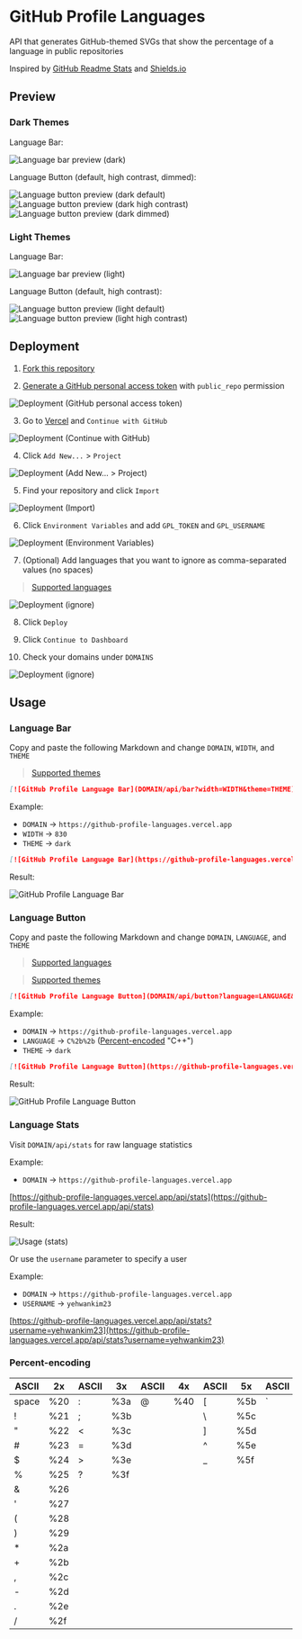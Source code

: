 # GitHub Profile Languages

API that generates GitHub-themed SVGs that show the percentage of a language in public repositories

Inspired by [GitHub Readme Stats](https://github.com/anuraghazra/github-readme-stats) and [Shields.io](https://github.com/badges/shields)

## Preview

### Dark Themes

Language Bar:

![Language bar preview (dark)](https://github-profile-languages.vercel.app/api/bar?width=830&theme=dark)

Language Button (default, high contrast, dimmed):

![Language button preview (dark default)](https://github-profile-languages.vercel.app/api/button?language=TI%20Program)![Language button preview (dark high contrast)](https://github-profile-languages.vercel.app/api/button?language=Java&theme=dark_high_contrast)![Language button preview (dark dimmed)](https://github-profile-languages.vercel.app/api/button?language=C%2B%2B&theme=dark_dimmed)

### Light Themes

Language Bar:

![Language bar preview (light)](https://github-profile-languages.vercel.app/api/bar?width=830&theme=light)

Language Button (default, high contrast):

![Language button preview (light default)](https://github-profile-languages.vercel.app/api/button?language=Python&theme=light)![Language button preview (light high contrast)](https://github-profile-languages.vercel.app/api/button?language=JavaScript&theme=light_high_contrast)

## Deployment

1. [Fork this repository](https://github.com/yehwankim23/github-profile-languages/fork)

2. [Generate a GitHub personal access token](https://github.com/settings/tokens/new) with `public_repo` permission

![Deployment (GitHub personal access token)](images/deployment-02.png)

3. Go to [Vercel](https://vercel.com/login) and `Continue with GitHub`

![Deployment (Continue with GitHub)](images/deployment-03.png)

4. Click `Add New...` > `Project`

![Deployment (Add New... > Project)](images/deployment-04.png)

5. Find your repository and click `Import`

![Deployment (Import)](images/deployment-05.png)

6. Click `Environment Variables` and add `GPL_TOKEN` and `GPL_USERNAME`

![Deployment (Environment Variables)](images/deployment-06.png)

7. (Optional) Add languages that you want to ignore as comma-separated values (no spaces)

> [Supported languages](/src/languages.js)

![Deployment (ignore)](images/deployment-07.png)

8. Click `Deploy`

9. Click `Continue to Dashboard`

10. Check your domains under `DOMAINS`

![Deployment (ignore)](images/deployment-10.png)

## Usage

### Language Bar

Copy and paste the following Markdown and change `DOMAIN`, `WIDTH`, and `THEME`

> [Supported themes](/src/themes.js)

```md
[![GitHub Profile Language Bar](DOMAIN/api/bar?width=WIDTH&theme=THEME)](https://github.com/yehwankim23/github-profile-languages)
```

Example:

- `DOMAIN` → `https://github-profile-languages.vercel.app`
- `WIDTH` → `830`
- `THEME` → `dark`

```md
[![GitHub Profile Language Bar](https://github-profile-languages.vercel.app/api/bar?width=830&theme=dark)](https://github.com/yehwankim23/github-profile-languages)
```

Result:

![GitHub Profile Language Bar](https://github-profile-languages.vercel.app/api/bar?width=830&theme=dark)

### Language Button

Copy and paste the following Markdown and change `DOMAIN`, `LANGUAGE`, and `THEME`

> [Supported languages](/src/languages.js)

> [Supported themes](/src/themes.js)

```md
[![GitHub Profile Language Button](DOMAIN/api/button?language=LANGUAGE&theme=THEME)](https://github.com/yehwankim23/github-profile-languages)
```

Example:

- `DOMAIN` → `https://github-profile-languages.vercel.app`
- `LANGUAGE` → `C%2b%2b` ([Percent-encoded](#percent-encoding) "C++")
- `THEME` → `dark`

```md
[![GitHub Profile Language Button](https://github-profile-languages.vercel.app/api/button?language=C%2b%2b&theme=dark)](https://github.com/yehwankim23/github-profile-languages)
```

Result:

![GitHub Profile Language Button](https://github-profile-languages.vercel.app/api/button?language=C%2b%2b)

### Language Stats

Visit `DOMAIN/api/stats` for raw language statistics

Example:

- `DOMAIN` → `https://github-profile-languages.vercel.app`

[https://github-profile-languages.vercel.app/api/stats](https://github-profile-languages.vercel.app/api/stats)

Result:

![Usage (stats)](images/usage-stats.png)

Or use the `username` parameter to specify a user

Example:

- `DOMAIN` → `https://github-profile-languages.vercel.app`
- `USERNAME` → `yehwankim23`

[https://github-profile-languages.vercel.app/api/stats?username=yehwankim23](https://github-profile-languages.vercel.app/api/stats?username=yehwankim23)

### Percent-encoding

| ASCII | 2x  | ASCII | 3x  | ASCII | 4x  | ASCII | 5x  | ASCII | 6x  | ASCII | 7x  |
| ----- | --- | ----- | --- | ----- | --- | ----- | --- | ----- | --- | ----- | --- |
| space | %20 | :     | %3a | @     | %40 | [     | %5b | `     | %60 | {     | %7b |
| !     | %21 | ;     | %3b |       |     | \     | %5c |       |     | \|    | %7c |
| "     | %22 | <     | %3c |       |     | ]     | %5d |       |     | }     | %7d |
| #     | %23 | =     | %3d |       |     | ^     | %5e |       |     | ~     | %7e |
| $     | %24 | >     | %3e |       |     | \_    | %5f |
| %     | %25 | ?     | %3f |
| &     | %26 |
| '     | %27 |
| (     | %28 |
| )     | %29 |
| \*    | %2a |
| +     | %2b |
| ,     | %2c |
| -     | %2d |
| .     | %2e |
| /     | %2f |
